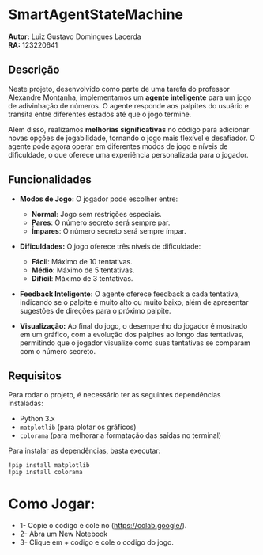 # SmartAgentStateMachine

**Autor:** Luiz Gustavo Domingues Lacerda  
**RA:** 123220641

## Descrição

Neste projeto, desenvolvido como parte de uma tarefa do professor Alexandre Montanha, implementamos um **agente inteligente** para um jogo de adivinhação de números. O agente responde aos palpites do usuário e transita entre diferentes estados até que o jogo termine.

Além disso, realizamos **melhorias significativas** no código para adicionar novas opções de jogabilidade, tornando o jogo mais flexível e desafiador. O agente pode agora operar em diferentes modos de jogo e níveis de dificuldade, o que oferece uma experiência personalizada para o jogador.

## Funcionalidades

- **Modos de Jogo:** O jogador pode escolher entre:
  - **Normal**: Jogo sem restrições especiais.
  - **Pares**: O número secreto será sempre par.
  - **Ímpares**: O número secreto será sempre ímpar.
  
- **Dificuldades:** O jogo oferece três níveis de dificuldade:
  - **Fácil**: Máximo de 10 tentativas.
  - **Médio**: Máximo de 5 tentativas.
  - **Difícil**: Máximo de 3 tentativas.

- **Feedback Inteligente:** O agente oferece feedback a cada tentativa, indicando se o palpite é muito alto ou muito baixo, além de apresentar sugestões de direções para o próximo palpite.

- **Visualização:** Ao final do jogo, o desempenho do jogador é mostrado em um gráfico, com a evolução dos palpites ao longo das tentativas, permitindo que o jogador visualize como suas tentativas se comparam com o número secreto.

## Requisitos

Para rodar o projeto, é necessário ter as seguintes dependências instaladas:

- Python 3.x
- `matplotlib` (para plotar os gráficos)
- `colorama` (para melhorar a formatação das saídas no terminal)

Para instalar as dependências, basta executar:

    !pip install matplotlib
    !pip install colorama

# Como Jogar:
- 1- Copie o codigo e cole no (https://colab.google/).
- 2- Abra um New Notebook
- 3- Clique em + codigo e cole o codigo do jogo.
